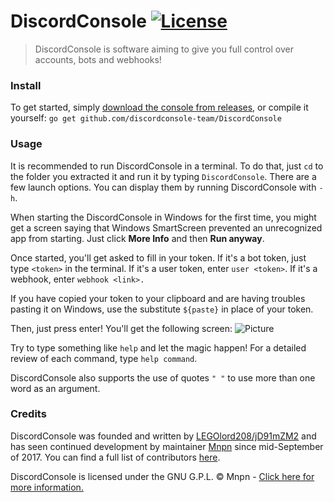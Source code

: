 # DiscordConsole [![License](https://img.shields.io/badge/license-GPL-blue.svg?style=flat-square)](https://github.com/discordconsole-team/DiscordConsole/blob/master/LICENSE)

> DiscordConsole is software aiming to give you full control over
> accounts, bots and webhooks!

### Install

To get started, simply [download the console from
releases](https://github.com/discordconsole-team/DiscordConsole/releases), or compile it yourself: `go get
github.com/discordconsole-team/DiscordConsole`

### Usage

It is recommended to run DiscordConsole in a terminal. To do that,
just `cd` to the folder you extracted it and run it by typing
`DiscordConsole`. There are a few launch options. You can display them
by running DiscordConsole with `-h`.

When starting the DiscordConsole in Windows for the first time, you
might get a screen saying that Windows SmartScreen prevented an
unrecognized app from starting. Just click **More Info** and then
**Run anyway**.

Once started, you'll get asked to fill in your token. If it's a bot
token, just type `<token>` in the terminal. If it's a user token,
enter `user <token>`. If it's a webhook, enter `webhook <link>.`

If you have copied your token to your clipboard and are having troubles
pasting it on Windows, use the substitute `${paste}` in place of your token.

Then, just press enter! You'll get the following screen:
![Picture](https://i.imgur.com/tnurMPA.png)

Try to type something like `help` and let the magic happen! For a
detailed review of each command, type `help command`.

DiscordConsole also supports the use of quotes `" "` to use more than one word as an argument.

### Credits

DiscordConsole was founded and written by
[LEGOlord208/jD91mZM2](https://github.com/jD91mZM2) and has seen
continued development by maintainer [Mnpn](https://github.com/Mnpn03)
since mid-September of 2017. You can find a full list of contributors
[here](https://github.com/discordconsole-team/DiscordConsole/graphs/contributors).


DiscordConsole is licensed under the GNU G.P.L. © Mnpn - [Click here for more
information.](https://github.com/discordconsole-team/DiscordConsole/blob/master/LICENSE)
